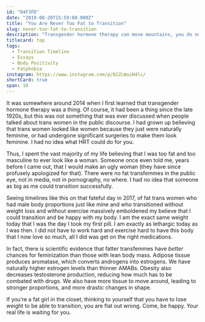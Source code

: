 ```yaml
---
id: "04F3FD"
date: "2019-08-20T15:59:00.000Z"
title: "You Are Never Too Fat to Transition"
slug: never-too-fat-to-transition
description: "Transgender hormone therapy can move mountains, you do not have to be thin to transition."
titlecard: top
tags:
  - Transition Timeline
  - Essays
  - Body Positivity
  - Fatphobia
instagram: https://www.instagram.com/p/B1ZLWuiH4lc/
shortCard: true
span: 10
---
```


It was somewhere around 2014 when I first learned that transgender hormone therapy was a thing. Of course, it had been a thing since the late 1920s, but this was not something that was ever discussed when people talked about trans women in the public discourse. I had grown up believing that trans women looked like women because they just were naturally feminine, or had undergone significant surgeries to make them look feminine. I had no idea what HRT could do for you.

Thus, I spent the vast majority of my life believing that I was too fat and too masculine to ever look like a woman. Someone once even told me, years before I came out, that I would make an ugly woman (they have since profusely apologized for that). There were no fat transfemmes in the public eye, not in media, not in pornography, no where. I had no idea that someone as big as me could transition successfully.

Seeing timelines like this on that fateful day in 2017, of fat trans women who had male body proportions just like mine and who transitioned without weight loss and without exercise massively emboldened my believe that I could transition and be happy with my body. I am the exact same weight today that I was the day I took my first pill. I am exactly as lethargic today as I was then. I did not have to work hard and exercise hard to have this body that I now love so much, all I did was get on the right medications.

In fact, there is scientific evidence that fatter transfemmes have *better* chances for feminization than those with lean body mass. Adipose tissue produces aromatase, which converts androgens into estrogens. We have naturally higher estrogen levels than thinner AMABs. Obesity also decreases testosterone production, reducing how much has to be combated with drugs. We also have more tissue to move around, leading to stronger proportions, and more drastic changes in shape.

If you’re a fat girl in the closet, thinking to yourself that you have to lose weight to be able to transition, you are flat out wrong. Come, be happy. Your real life is waiting for you.
